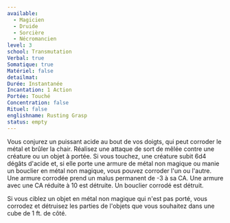 ```yaml
---
available:
  - Magicien
  - Druide
  - Sorcière
  - Nécromancien
level: 3
school: Transmutation
Verbal: true
Somatique: true
Matériel: false
detailmat:
Durée: Instantanée
Incantation: 1 Action
Portée: Touché
Concentration: false
Rituel: false
englishname: Rusting Grasp
status: empty
---
```

Vous conjurez un puissant acide au bout de vos doigts, qui peut corroder le métal et brûler la chair. Réalisez une attaque de sort de mêlée contre une créature ou un objet à portée. Si vous touchez, une créature subit 6d4 dégâts d'acide et, si elle porte une armure de métal non magique ou manie un bouclier en métal non magique, vous pouvez corroder l'un ou l'autre. Une armure corrodée prend un malus permanent de -3 à sa CA. Une armure avec une CA réduite à 10 est détruite. Un bouclier corrodé est détruit.

Si vous ciblez un objet en métal non magique qui n'est pas porté, vous corrodez et détruisez les parties de l'objets que vous souhaitez dans une cube de 1 ft. de côté.

